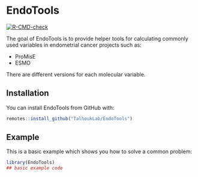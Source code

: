 
# EndoTools

<!-- badges: start -->
[![R-CMD-check](https://github.com/TalhoukLab/EndoTools/workflows/R-CMD-check/badge.svg)](https://github.com/TalhoukLab/EndoTools/actions)
<!-- badges: end -->

The goal of EndoTools is to provide helper tools for calculating commonly used variables in endometrial cancer projects such as:

- ProMisE
- ESMO

There are different versions for each molecular variable.

## Installation

You can install EndoTools from GitHub with:

``` r
remotes::install_github("TalhoukLab/EndoTools")
```

## Example

This is a basic example which shows you how to solve a common problem:

``` r
library(EndoTools)
## basic example code
```

